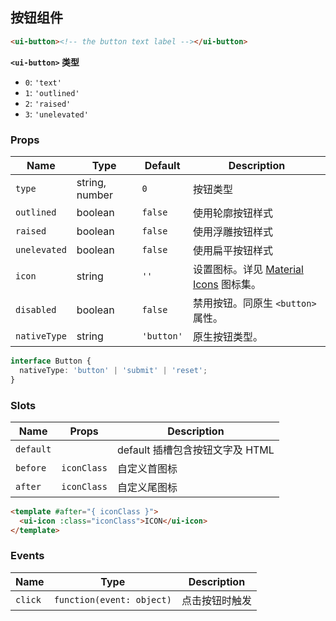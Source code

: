 ## 按钮组件

```html
<ui-button><!-- the button text label --></ui-button>
```

**`<ui-button>` 类型**

- `0`: `'text'`
- `1`: `'outlined'`
- `2`: `'raised'`
- `3`: `'unelevated'`

### Props

| Name         | Type           | Default    | Description                                      |
| ------------ | -------------- | ---------- | ------------------------------------------------ |
| `type`       | string, number | `0`        | 按钮类型                                         |
| `outlined`   | boolean        | `false`    | 使用轮廓按钮样式                                 |
| `raised`     | boolean        | `false`    | 使用浮雕按钮样式                                 |
| `unelevated` | boolean        | `false`    | 使用扁平按钮样式                                 |
| `icon`       | string         | `''`       | 设置图标。详见 [Material Icons](/icons) 图标集。 |
| `disabled`   | boolean        | `false`    | 禁用按钮。同原生 `<button>` 属性。               |
| `nativeType` | string         | `'button'` | 原生按钮类型。                                   |

```ts
interface Button {
  nativeType: 'button' | 'submit' | 'reset';
}
```

### Slots

| Name      | Props       | Description                     |
| --------- | ----------- | ------------------------------- |
| `default` |             | default 插槽包含按钮文字及 HTML |
| `before`  | `iconClass` | 自定义首图标                    |
| `after`   | `iconClass` | 自定义尾图标                    |

```html
<template #after="{ iconClass }">
  <ui-icon :class="iconClass">ICON</ui-icon>
</template>
```

### Events

| Name    | Type                      | Description    |
| ------- | ------------------------- | -------------- |
| `click` | `function(event: object)` | 点击按钮时触发 |
